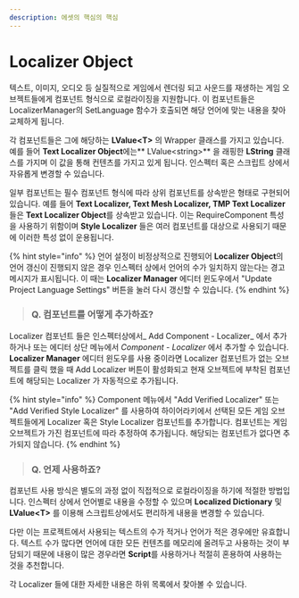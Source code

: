 ```yaml
---
description: 에셋의 핵심의 핵심
---
```


# Localizer Object

텍스트, 이미지, 오디오 등 실질적으로 게임에서 렌더링 되고 사운드를 재생하는 게임 오브젝트들에게 컴포넌트 형식으로 로컬라이징을 지원합니다. 이 컴포넌트들은 LocalizerManager의 SetLanguage 함수가 호출되면 해당 언어에 맞는 내용을 찾아 교체하게 됩니다.

각 컴포넌트들은 그에 해당하는 **LValue\<T>** 의 Wrapper 클래스를 가지고 있습니다. 예를 들어 **Text Localizer Object**에는** LValue\<string>** 을 래핑한 **LString** 클래스를 가지며 이 값을 통해 컨텐츠를 가지고 있게 됩니다. 인스펙터 혹은 스크립트 상에서 자유롭게 변경할 수 있습니다.

일부 컴포넌트는 필수 컴포넌트 형식에 따라 상위 컴포넌트를 상속받은 형태로 구현되어 있습니다. 예를 들어 **Text Localizer, Text Mesh Localizer, TMP Text Localizer** 들은 **Text Localizer Object**를 상속받고 있습니다. 이는 RequireComponent 특성을 사용하기 위함이며 **Style Localizer** 들은 여러 컴포넌트를 대상으로 사용되기 때문에 이러한 특성 없이 운용됩니다.

{% hint style="info" %}
언어 설정이 비정상적으로 진행되어 **Localizer Object**의 언어 갱신이 진행되지 않은 경우 인스펙터 상에서 언어의 수가 일치하지 않는다는 경고 메시지가 표시됩니다. 이 때는 **Localizer Manager** 에디터 윈도우에서 "Update Project Language Settings" 버튼을 눌러 다시 갱신할 수 있습니다.
{% endhint %}



> ### Q. 컴포넌트를 어떻게 추가하죠?

Localizer 컴포넌트 들은 인스펙터상에서_ Add Component - Localizer_ 에서 추가하거나 또는 에디터 상단 메뉴에서 _Component - Localizer_ 에서 추가할 수 있습니다. **Localizer Manager** 에디터 윈도우를 사용 중이라면 Localizer 컴포넌트가 없는 오브젝트를 클릭 했을 때 Add Localizer 버튼이 활성화되고 현재 오브젝트에 부착된 컴포넌트에 해당되는 Localizer 가 자동적으로 추가됩니다.

{% hint style="info" %}
Component 메뉴에서 "Add Verified Localizer" 또는 "Add Verified Style Localizer" 를 사용하여 하이어라키에서 선택된 모든 게임 오브젝트들에게 Localizer 혹은 Style Localizer 컴포넌트를 추가합니다. 컴포넌트는 게임 오브젝트가 가진 컴포넌트에 따라 추정하여 추가됩니다. 해당되는 컴포넌트가 없다면 추가되지 않습니다.
{% endhint %}



> ### Q. 언제 사용하죠?

컴포넌트 사용 방식은 별도의 과정 없이 직접적으로 로컬라이징을 하기에 적절한 방법입니다. 인스펙터 상에서 언어별로 내용을 수정할 수 있으며  **Localized Dictionary** 및 **LValue\<T>** 를 이용해 스크립트상에서도 편리하게 내용을 변경할 수 있습니다.

다만 이는 프로젝트에서 사용되는 텍스트의 수가 적거나 언어가 적은 경우에만 유효합니다. 텍스트 수가 많다면 언어에 대한 모든 컨텐츠를 메모리에 올려두고 사용하는 것이 부담되기 때문에 내용이 많은 경우라면 **Script**를 사용하거나 적절히 혼용하여 사용하는 것을 추천합니다.

각 Localizer 들에 대한 자세한 내용은 하위 목록에서 찾아볼 수 있습니다.
